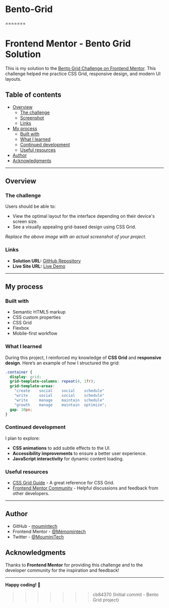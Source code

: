 

# Bento-Grid

=======

# Frontend Mentor - Bento Grid Solution

This is my solution to the [Bento Grid Challenge on Frontend Mentor](https://www.frontendmentor.io/challenges/bento-grid-RMydElrlOj). This challenge helped me practice CSS Grid, responsive design, and modern UI layouts.

## Table of contents

- [Overview](#overview)
  - [The challenge](#the-challenge)
  - [Screenshot](#screenshot)
  - [Links](#links)
- [My process](#my-process)
  - [Built with](#built-with)
  - [What I learned](#what-i-learned)
  - [Continued development](#continued-development)
  - [Useful resources](#useful-resources)
- [Author](#author)
- [Acknowledgments](#acknowledgments)

---

## Overview

### The challenge

Users should be able to:

- View the optimal layout for the interface depending on their device's screen size.
- See a visually appealing grid-based design using CSS Grid.

_Replace the above image with an actual screenshot of your project._

### Links

- **Solution URL:** [GitHub Repository](https://your-repository-url.com)
- **Live Site URL:** [Live Demo](https://your-live-site-url.com)

---

## My process

### Built with

- Semantic HTML5 markup
- CSS custom properties
- CSS Grid
- Flexbox
- Mobile-first workflow

### What I learned

During this project, I reinforced my knowledge of **CSS Grid** and **responsive design**. Here’s an example of how I structured the grid:

```css
.container {
  display: grid;
  grid-template-columns: repeat(4, 1fr);
  grid-template-areas:
    "create    social    social    schedule"
    "write     social    social    schedule"
    "write     manage    maintain  schedule"
    "growth    manage    maintain  optimize";
  gap: 10px;
}
```

### Continued development

I plan to explore:

- **CSS animations** to add subtle effects to the UI.
- **Accessibility improvements** to ensure a better user experience.
- **JavaScript interactivity** for dynamic content loading.

### Useful resources

- [CSS Grid Guide](https://css-tricks.com/snippets/css/complete-guide-grid/) - A great reference for CSS Grid.
- [Frontend Mentor Community](https://www.frontendmentor.io/community) - Helpful discussions and feedback from other developers.

---

## Author

- GitHub - [moumintech](https://github.com/moumintech)
- Frontend Mentor - [@Mémomintech](https://www.frontendmentor.io/profile/moumintech)
- Twitter - [@MouminiTech](https://x.com/MouminiTech)

## Acknowledgments

Thanks to **Frontend Mentor** for providing this challenge and to the developer community for the inspiration and feedback!

---

**Happy coding! 🚀**

> > > > > > > cb84370 (Initial commit - Bento Grid project)
